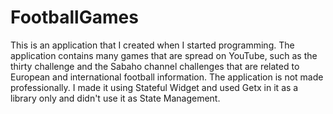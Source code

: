 # FootballGames
This is an application that I created when I started programming. The application contains many games that are spread on YouTube, such as the thirty challenge and the Sabaho channel challenges that are related to European and international football information. The application is not made professionally. I made it using Stateful Widget and used Getx in it as a library only and didn't use it as State Management.
